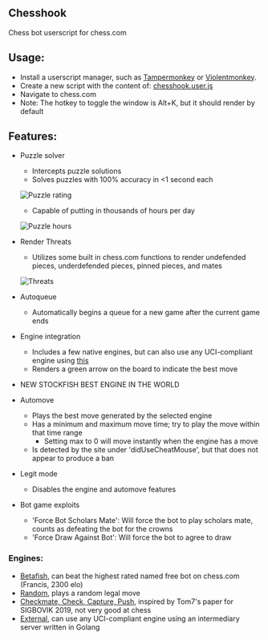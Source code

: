 ## Chesshook

Chess bot userscript for chess.com

## Usage:
 - Install a userscript manager, such as [Tampermonkey](https://www.tampermonkey.net/) or [Violentmonkey](https://violentmonkey.github.io/get-it/).
 - Create a new script with the content of: [chesshook.user.js](https://raw.githubusercontent.com/Magic-Hole/chesshook/master/chesshook.user.js)
 - Navigate to chess.com
 - Note: The hotkey to toggle the window is Alt+K, but it should render by default

## Features:
 - Puzzle solver
   - Intercepts puzzle solutions
   - Solves puzzles with 100% accuracy in <1 second each

   ![Puzzle rating](.github/puzzles-new.png)

   - Capable of putting in thousands of hours per day
   
   ![Puzzle hours](.github/hours.png)
 - Render Threats
   - Utilizes some built in chess.com functions to render undefended pieces, underdefended pieces, pinned pieces, and mates

    ![Threats](.github/renderthreats.png)
 - Autoqueue
   - Automatically begins a queue for a new game after the current game ends
 - Engine integration
   - Includes a few native engines, but can also use any UCI-compliant engine using [this](https://github.com/0mlml/chesshook-intermediary)
   - Renders a green arrow on the board to indicate the best move
- NEW STOCKFISH BEST ENGINE IN THE WORLD
 - Automove
   - Plays the best move generated by the selected engine
   - Has a minimum and maximum move time; try to play the move within that time range
     - Setting max to 0 will move instantly when the engine has a move
   - Is detected by the site under 'didUseCheatMouse', but that does not appear to produce a ban
 - Legit mode
   - Disables the engine and automove features
 - Bot game exploits
   - 'Force Bot Scholars Mate': Will force the bot to play scholars mate, counts as defeating the bot for the crowns
   - 'Force Draw Against Bot': Will force the bot to agree to draw

### Engines:
 - [Betafish](https://github.com/Strryke/betafish), can beat the highest rated named free bot on chess.com (Francis, 2300 elo)
 - [Random](https://developer.mozilla.org/en-US/docs/Web/JavaScript/Reference/Global_Objects/Math/random), plays a random legal move
 - [Checkmate, Check, Capture, Push](http://tom7.org/chess/weak.pdf), inspired by Tom7's paper for SIGBOVIK 2019, not very good at chess
 - [External](https://github.com/0mlml/chesshook-intermediary), can use any UCI-compliant engine using an intermediary server written in Golang
